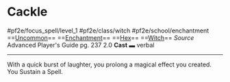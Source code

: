 # Cackle
#pf2e/focus_spell/level_1 #pf2e/class/witch #pf2e/school/enchantment 
==[Uncommon](../../../../../TTRPGShare-Pathfinder-2E-Vault/rules/traits/uncommon.md)== ==[Enchantment](../../../../../TTRPGShare-Pathfinder-2E-Vault/rules/traits/enchantment.md)== ==[Hex](../../../Traits/Hex.md)== ==[Witch](../../../Traits/Witch.md)==
*Source* Advanced Player's Guide pg. 237 2.0
**Cast** ▬ verbal

---
With a quick burst of laughter, you prolong a magical effect you created. You Sustain a Spell.